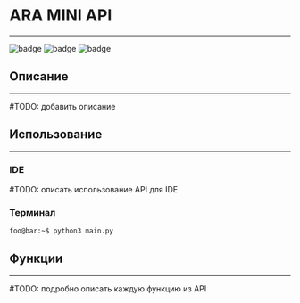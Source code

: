 # ARA MINI API

---

![badge](https://img.shields.io/badge/Language-Python-green) ![badge](https://img.shields.io/badge/ARA_MINI-Software-blue) ![badge](https://img.shields.io/badge/Release-v1-white)

## Описание

---

#TODO: добавить описание

## Использование

---

### IDE

#TODO: описать использование API для IDE

### Терминал

```zsh
foo@bar:~$ python3 main.py 
```

## Функции

---

#TODO: подробно описать каждую функцию из API